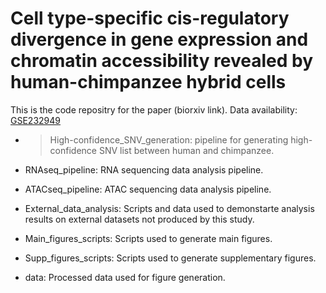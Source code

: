# Cell type-specific cis-regulatory divergence in gene expression and chromatin accessibility revealed by human-chimpanzee hybrid cells

This is the code repositry for the paper (biorxiv link).
Data availability: [GSE232949](https://www.ncbi.nlm.nih.gov/geo/query/acc.cgi?acc=GSE232949)

- > High-confidence_SNV_generation: pipeline for generating high-confidence SNV list between human and chimpanzee.

- RNAseq_pipeline: RNA sequencing data analysis pipeline.

- ATACseq_pipeline: ATAC sequencing data analysis pipeline.

- External_data_analysis: Scripts and data used to demonstarte analysis results on external datasets not produced by this study.

- Main_figures_scripts: Scripts used to generate main figures.

- Supp_figures_scripts: Scripts used to generate supplementary figures.

- data: Processed data used for figure generation.
